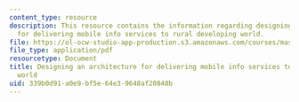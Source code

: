```yaml
---
content_type: resource
description: This resource contains the information regarding designing an architecture
  for delivering mobile info services to rural developing world.
file: https://ol-ocw-studio-app-production.s3.amazonaws.com/courses/mas-965-nextlab-i-designing-mobile-technologies-for-the-next-billion-users-fall-2008/339b0d91a0e9bf5e64e39648af20848b_MITMAS_965F08_Lec12_ows.pdf
file_type: application/pdf
resourcetype: Document
title: Designing an architecture for delivering mobile info services to rural developing
  world
uid: 339b0d91-a0e9-bf5e-64e3-9648af20848b
---
```

